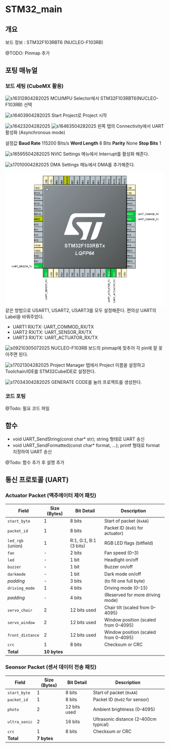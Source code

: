 # STM32_main

## 개요
보드 정보 : STM32F103RBT6 (NUCLEO-F103RB)

@TODO: Pinmap 추가

## 포팅 매뉴얼
### 보드 세팅 (CubeMX 활용)
![s16312804282025](https://a.okmd.dev/md/680f2ed288d11.png)
MCU/MPU Selector에서 STM32F103RBT6(NUCLEO-F103RB) 선택

![s16403904282025](https://a.okmd.dev/md/680f30f9a452c.png)
Start Project로 Project 시작

![s16423204282025](https://a.okmd.dev/md/680f316aa8be6.png)
![s16463504282025](https://a.okmd.dev/md/680f325d47013.png)
왼쪽 탭의 Connectivity에서 UART 활성화 (Asynchronous mode)

설정값
**Baud Rate** 115200 Bits/s
**Word Length** 8 Bits
**Parity** None
**Stop Bits** 1

![s16595504282025](https://a.okmd.dev/md/680f357e60fea.png)
NVIC Settings 메뉴에서 Interrupt를 활성화 해준다.

![s17010004282025](https://a.okmd.dev/md/680f35bf9b014.png)
DMA Settings 메뉴에서 DMA를 추가해준다.

![pinmap](img/s11211305052025.png)
같은 방법으로 USART1, USART2, USART3를 모두 설정해준다.
편의상 UART의 Label을 바꿔주었다.

- UART1 RX/TX: UART_COMMOD_RX/TX
- UART2 RX/TX: UART_SENSOR_RX/TX
- UART3 RX/TX: UART_ACTUATOR_RX/TX

![s09210305072025](https://a.okmd.dev/md/681aa77222820.png)
NUCLEO-F103RB 보드의 pinmap에 맞추어 각 pin에 잘 꽂아주면 된다.

![s17021304282025](https://a.okmd.dev/md/680f360847663.png)
Project Manager 탭에서 Project 이름을 설정하고 Toolchain/IDE를 STM32CubeIDE로 설정한다.

![s17034304282025](https://a.okmd.dev/md/680f3661ac2cd.png)
GENERATE CODE를 눌러 프로젝트를 생성한다.

### 코드 포팅

@Todo: 필요 코드 파일

## 함수

- void UART_SendString(const char* str);
string 형태로 UART 송신
- void UART_SendFormatted(const char* format, ...);
printf 형태로 format 지정하여 UART 송신

@Todo: 함수 추가 후 설명 추가

## 통신 프로토콜 (UART)
### Actuator Packet (액추에이터 제어 패킷)
| Field             | Size (Bytes) | Bit Detail             | Description                           |
| ----------------- | ------------ | ---------------------- | ------------------------------------- |
| `start_byte`      | 1            | 8 bits                 | Start of packet (`0xAA`)              |
| `packet_id`       | 1            | 8 bits                 | Packet ID (`0x01` for actuator)       |
| `led_rgb` (union) | 1            | R:1, G:1, B:1 (3 bits) | RGB LED flags (bitfield)              |
| `fan`             | -            | 2 bits                 | Fan speed (0–3)                       |
| `led`             | -            | 1 bit                  | Headlight on/off                      |
| `buzzer`          | -            | 1 bit                  | Buzzer on/off                         |
| `darkmode`        | -            | 1 bit                  | Dark mode on/off                      |
| *padding*         | -            | 3 bits                 | (to fill one full byte)               |
| `driving_mode`    | 1            | 4 bits                 | Driving mode (0–15)                   |
| *padding*         | -            | 4 bits                 | (Reserved for more driving mode)      |
| `servo_chair`     | 2            | 12 bits used           | Chair tilt (scaled from 0–4095)       |
| `servo_window`    | 2            | 12 bits used           | Window position (scaled from 0–4095)  |
| `front_distance`  | 2            | 12 bits used           | Window position (scaled from 0–4095)  |
| `crc`             | 1            | 8 bits                 | Checksum or CRC                       |
| **Total**         | **10 bytes** |                        |                                       |


### Seonsor Packet (센서 데이터 전송 패킷)
| Field         | Size (Bytes) | Bit Detail   | Description                           |
| ------------- | ------------ | ------------ | ------------------------------------- |
| `start_byte`  | 1            | 8 bits       | Start of packet (`0xAA`)              |
| `packet_id`   | 1            | 8 bits       | Packet ID (`0x02` for sensor)         |
| `photo`       | 2            | 12 bits used | Ambient brightness (0–4095)           |
| `ultra_sonic` | 2            | 16 bits      | Ultrasonic distance (2–400cm typical) |
| `crc`         | 1            | 8 bits       | Checksum or CRC                       |
| **Total**     | **7 bytes**  |              |                                       |